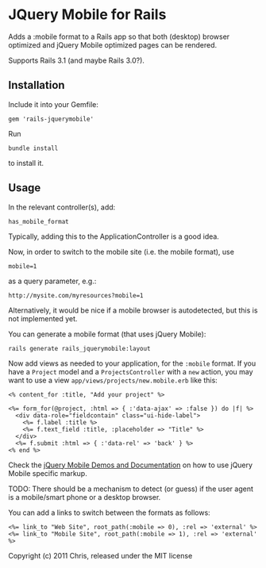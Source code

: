JQuery Mobile for Rails
=======================

Adds a :mobile format to a Rails app so that both (desktop) browser optimized and jQuery Mobile optimized pages can be rendered.

Supports Rails 3.1 (and maybe Rails 3.0?).

Installation
------------

Include it into your Gemfile:

	gem 'rails-jquerymobile'

Run

	bundle install

to install it.

Usage
-----

In the relevant controller(s), add:

	has_mobile_format

Typically, adding this to the ApplicationController is a good idea.

Now, in order to switch to the mobile site (i.e. the mobile format), use

	mobile=1

as a query parameter, e.g.:

	http://mysite.com/myresources?mobile=1

Alternatively, it would be nice if a mobile browser is autodetected, but this is not implemented yet.

You can generate a mobile format (that uses jQuery Mobile):

	rails generate rails_jquerymobile:layout

Now add views as needed to your application, for the `:mobile` format. If you have a `Project` model
and a `ProjectsController` with a `new` action, you may want to use a view `app/views/projects/new.mobile.erb` like this:

	<% content_for :title, "Add your project" %>

	<%= form_for(@project, :html => { :'data-ajax' => :false }) do |f| %>
	  <div data-role="fieldcontain" class="ui-hide-label">
	    <%= f.label :title %>
	    <%= f.text_field :title, :placeholder => "Title" %>
	  </div>
	  <%= f.submit :html => { :'data-rel' => 'back' } %>
	<% end %>

Check the [jQuery Mobile Demos and Documentation](http://jquerymobile.com/demos/1.0/)
on how to use jQuery Mobile specific markup.

TODO: There should be a mechanism to detect (or guess) if the user agent is a mobile/smart phone or a desktop browser.

You can add a links to switch between the formats as follows:

	<%= link_to "Web Site", root_path(:mobile => 0), :rel => 'external' %>
	<%= link_to "Mobile Site", root_path(:mobile => 1), :rel => 'external' %>

Copyright (c) 2011 Chris, released under the MIT license
